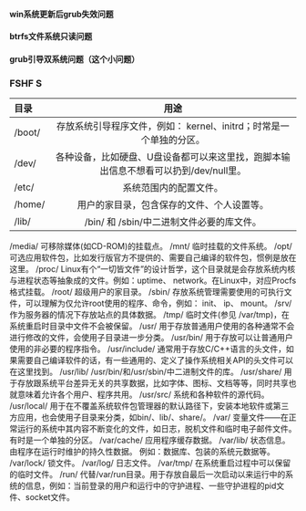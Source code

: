 #### win系统更新后grub失效问题
#### btrfs文件系统只读问题
#### grub引导双系统问题（这个小问题）


### FSHF S
| 目录     |                    用途                    |
| :----- | :--------------------------------------: |
| /boot/ | 存放系统引导程序文件，例如： kernel、initrd；时常是一个单独的分区。 |
/dev/	 | 各种设备，比如硬盘、U盘设备都可以来这里找，跑脚本输出信息不想看可以扔到/dev/null里。
/etc/	| 系统范围内的配置文件。
/home/	| 用户的家目录，包含保存的文件、个人设置等。
/lib/	| /bin/ 和 /sbin/中二进制文件必要的库文件。
/media/	可移除媒体(如CD-ROM)的挂载点。
/mnt/	临时挂载的文件系统。
/opt/	可选应用软件包，比如发行版官方不提供的、需要自己编译的软件包，惯例是放在这里。
/proc/	Linux有个“一切皆文件”的设计哲学，这个目录就是会存放系统内核与进程状态等抽象成的文件。例如：uptime、 network。在Linux中，对应Procfs格式挂载。
/root/	超级用户的家目录。
/sbin/	存放系统管理需要使用的可执行文件，可以理解为仅允许root使用的程序、命令，例如： init、 ip、 mount。
/srv/	作为服务器的情况下存放站点的具体数据。
/tmp/	临时文件(参见 /var/tmp)，在系统重启时目录中文件不会被保留。
/usr/	用于存放普通用户使用的各种通常不会进行修改的文件，会使用子目录进一步分类。
/usr/bin/	用于存放可以让普通用户使用的非必要的程序指令。
/usr/include/	通常用于存放C/C++语言的头文件，如果需要自己编译软件的话，有一些通用的、定义了操作系统相关API的头文件可以在这里找到。
/usr/lib/	/usr/bin/和/usr/sbin/中二进制文件的库。
/usr/share/	用于存放跟系统平台差异无关的共享数据，比如字体、图标、文档等等，同时共享也就意味着允许各个用户、程序共用。
/usr/src/	系统和各种软件的源代码。
/usr/local/	用于在不覆盖系统软件包管理器的默认路径下，安装本地软件或第三方应用，也会使用子目录来分类，如bin/、lib/、share/。
/var/	变量文件——在正常运行的系统中其内容不断变化的文件，如日志，脱机文件和临时电子邮件文件。有时是一个单独的分区。
/var/cache/	应用程序缓存数据。
/var/lib/	状态信息。 由程序在运行时维护的持久性数据。 例如：数据库、包装的系统元数据等。
/var/lock/	锁文件。
/var/log/	日志文件。
/var/tmp/	在系统重启过程中可以保留的临时文件。
/run/	代替/var/run目录。用于存放自最后一次启动以来运行中的系统的信息，例如：当前登录的用户和运行中的守护进程、一些守护进程的pid文件、socket文件。
